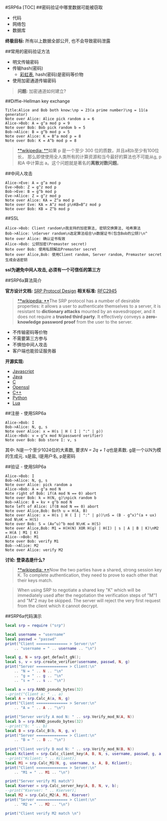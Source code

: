 #SRP6a
[TOC]
##密码验证中哪里数据可能被窃取
- 代码
- 网络包
- 数据库

**终极目标:** 所有以上数据全部公开, 也不会导致密码泄露

##常用的密码验证方法
- 明文传输密码
- 传输hash(密码)
	- [彩虹表](https://zh.wikipedia.org/wiki/%E5%BD%A9%E8%99%B9%E8%A1%A8), hash(密码)是密码等价物
- 使用加密通道传输密码
>**问题:** 加密通道如何建立?

##Diffie-Hellman key exchange
```sequence
Title:Alice and Bob both know:\np = 23(a prime number)\ng = 11(a generator)
Note over Alice: Alice pick random a = 6
Alice->Bob: A = g^a mod p = 9
Note over Bob: Bob pick random b = 5
Bob->Alice: B = g^b mod p = 5
Note over Alice: K = B^a mod p = 8
Note over Bob: K = A^b mod p = 8
```
>[**wikipedia: **](https://zh.wikipedia.org/wiki/%E8%BF%AA%E8%8F%B2-%E8%B5%AB%E7%88%BE%E6%9B%BC%E5%AF%86%E9%91%B0%E4%BA%A4%E6%8F%9B)如果 p 是一个至少 300 位的质数，并且a和b至少有100位长， 那么即使使用全人类所有的计算资源和当今最好的算法也不可能从g, p和A 中计算出 a。这个问题就是著名的**离散对数问题**。

##中间人攻击
```sequence
Alice->Eve: A = g^a mod p
Eve->Bob: Z = g^z mod p
Bob->Eve: B = g^b mod p
Eve->Alice: Z = g^z mod p
Note over Alice: KA = Z^a mod p
Note over Eve: KA = A^z mod p\nKB=B^z mod p
Note over Bob: KB = Z^b mod p
```

##SSL
```sequence
Alice->Bob: Client random\n我支持的加密算法, 密钥交换算法, 哈希算法
Bob->Alice: \nServer random\n选定算法组合\n数据证书(包含Bob的公钥)\n^
Note over Alice: 确认证书有效
Alice->Bob: 公钥加密(Premaster secret)
Note over Bob: 使用私钥解出Premaster secret
Note over Alice,Bob: 使用Client random, Server random, Premaster secret生成会话密钥
```

**ssl为避免中间人攻击, 必须有一个可信任的第三方**
<!--中间人攻击一般使用域名劫持的方式, 那可信任的第三方的域名也有可能被劫持-->
<!--没有客户端服务器双方共同认知的密钥协商无法摆脱中间人攻击-->
<!--问题守恒, 如果一件事情本身是有问题的, 那用一些方法规避只会产生新的问题-->

##SRP6a算法简介

**官方设计文档:** [SRP Protocol Design](http://srp.stanford.edu/design.html) 
**相关标准:** [RFC2945](https://tools.ietf.org/html/rfc2945)

>[**wikipedia: **](https://en.wikipedia.org/wiki/Secure_Remote_Password_protocol)The SRP protocol has a number of desirable properties: it allows a user to authenticate themselves to a server, it is resistant to **dictionary attacks** mounted by an eavesdropper, and it does not require a **trusted third party**. It effectively conveys a **zero-knowledge password proof** from the user to the server.

- 不传输密码等价物
- 不需要第三方参与
- 不惧怕中间人攻击
- 客户端也能验证服务器

**开源实现:** 
- [Javascript](https://github.com/symeapp/srp-client) 
- [Java](http://www.gnu.org/software/gnu-crypto/) 
- [C](https://github.com/cocagne/csrp)
- [Openssl](https://github.com/openssl/openssl/tree/master/crypto/srp)
- [C++](https://github.com/slechta/DragonSRP/)
- [Python](https://bitbucket.org/pbleyer/py3srp)
- [Lua](https://github.com/cantoo/lua_srp6a)

##注册 - 使用SRP6a
```sequence
Alice->Bob: I
Bob->Alice: N, g, s
Note over Alice: x = H(s | H ( I | ":" | p))
Alice->Bob: v = g^x mod N(password verifier) 
Note over Bob: Bob store I: v, s
```
其中:
N是一个至少1024位的大素数, 要求*N = 2q + 1 q*也是素数.
g是一个以N为模的生成元.
s是盐, I是用户名, p是密码

##验证 - 使用SRP6a
```sequence
Alice->Bob: I
Bob->Alice: N, g, s
Note over Alice: pick random a
Alice->Bob: A = g^a mod N
Note right of Bob: if(A mod N == 0) abort
Note over Bob: k = H(N, g)\npick random b
Bob->Alice: B = kv + g^b mod N
Note left of Alice: if(B mod N == 0) abort
Note over Alice,Bob: Both u = H(A, B)
Note over Alice: x = H(s | H ( I | ":" | p))\nS = (B - g^x)^(a + ux) mod N\nK = H(S)
Note over Bob: S = (Av^u)^b mod N\nK = H(S)
Note over Alice,Bob: M1 = H(H(N) XOR H(g) | H(I) | s | A | B | K)\nM2 = H(A | M1 | K)
Alice-->Bob: M1
Note over Bob: verify M1
Bob-->Alice: M2
Note over Alice: verify M2
```
**讨论: 登录态是什么?**
>[**wikipedia: **](https://en.wikipedia.org/wiki/Secure_Remote_Password_protocol)Now the two parties have a shared, strong session key K. To complete authentication, they need to prove to each other that their keys match. 

>When using SRP to negotiate a shared key "K" which will be immediately used after the negotiation the verification steps of "M"1 and "M"2 may be skipped. The server will reject the very first request from the client which it cannot decrypt.

##SRP6a代码演示
```lua
local srp = require ("srp")

local username = "username"
local passwd = "passwd"
print("Client ============== > Server:\n"
	.. "username = " .. username .. "\n")

local g, N = srp.get_default_gN();
local s, v = srp.create_verifier(username, passwd, N, g)
print("Server ============== > Client:\n"
	.. "N = " .. N .. "\n"
	.. "g = " .. g .. "\n"
	.. "s = " .. s .. "\n")

local a = srp.RAND_pseudo_bytes(32)
--print("Client a: " .. a)
local A = srp.Calc_A(a, N, g)
print("Client ============== > Server:\n"
	.. "A = " .. A .. "\n")

print("Server verify A mod N: " .. srp.Verify_mod_N(A, N))
local b = srp.RAND_pseudo_bytes(32)
--print("b: " .. b)
local B = srp.Calc_B(b, N, g, v)
print("Server ============== > Client:\n"
	.. "B = " .. B .. "\n")
	
print("Client verify B mod N: " .. srp.Verify_mod_N(B, N))
local Kclient = srp.Calc_client_key(A, B, N, s, username, passwd, g, a)
--print("Kclient: " .. Kclient);
local M1 = srp.Calc_M1(N, g, username, s, A, B, Kclient);
print("Client ============== > Server:\n"
	.. "M1 = " .. M1 .. "\n")

print("Server verify M1 match")
local Kserver = srp.Calc_server_key(A, B, N, v, b);
--print("Kserver: " .. Kserver);
local M2 = srp.Calc_M2(A, M1, Kserver)
print("Server ============== > Client:\n"
	.. "M2 = " .. M2 .. "\n")

print("Client verify M2 match \n")
```





